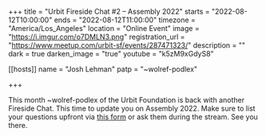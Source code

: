 +++
title = "Urbit Fireside Chat #2 – Assembly 2022"
starts = "2022-08-12T10:00:00"
ends = "2022-08-12T11:00:00"
timezone = "America/Los_Angeles"
location = "Online Event"
image = "https://i.imgur.com/o7DMLN3.png"
registration_url = "https://www.meetup.com/urbit-sf/events/287471323/"
description = ""
dark = true
darken_image = "true"
youtube = "k5zM9xGdyS8"

[[hosts]]
name = "Josh Lehman"
patp = "~wolref-podlex"

+++

This month ~wolref-podlex of the Urbit Foundation is back with another Fireside Chat. This time to update you on Assembly 2022. Make sure to list your questions upfront via [this form](https://airtable.com/shrAH7d8CAPtp62IA) or ask them during the stream. See you there. 
